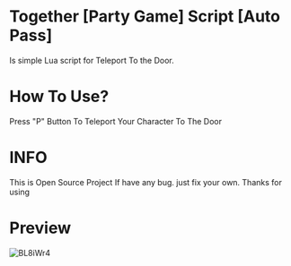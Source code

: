 # Together [Party Game] Script [Auto Pass]
Is simple Lua script for Teleport To the Door.

# How To Use?
Press "P" Button To Teleport Your Character To The Door

# INFO
This is Open Source Project
If have any bug. just fix your own.
Thanks for using

# Preview
![BL8iWr4](https://i.imgur.com/BL8iWr4.png)
